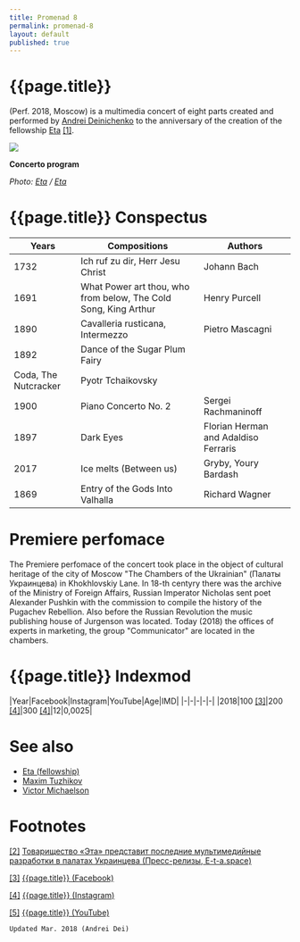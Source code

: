 ```yaml
---
title: Promenad 8
permalink: promenad-8
layout: default
published: true
---
```


# {{page.title}}

(Perf. 2018, Moscow) is a multimedia concert of eight parts created and performed by [Andrei Deinichenko](deinichenko-andrei) to the anniversary of the creation of the fellowship [Eta](eta-fellowship) <span id="a1">[\[1\]](#f1)</span>.


![](/encyclopedia/images/list.png)

**Concerto program**

*Photo: [Eta](eta) / [Eta](eta)*

# {{page.title}} Conspectus

|Years|Compositions|Authors|
|-|-|-|
|1732|Ich ruf zu dir, Herr Jesu Christ|Johann Bach|
|1691|What Power art thou, who from below, The Cold Song, King Arthur|Henry Purcell|
|1890|Cavalleria rusticana, Intermezzo|Pietro Mascagni|
|1892|Dance of the Sugar Plum Fairy
Coda, The Nutcracker| Pyotr Tchaikovsky|
|1900|Piano Concerto No. 2|Sergei Rachmaninoff|
|1897|Dark Eyes|Florian Herman and Adaldiso Ferraris|
|2017|Ice melts (Between us)|Gryby, Youry Bardash|
|1869|Entry of the Gods Into Valhalla|Richard Wagner|

# Premiere perfomace

The Premiere perfomace of the concert took place in the object of cultural heritage of the city of Moscow "The Chambers of the Ukrainian" (Палаты Украинцева) in Khokhlovskiy Lane. In 18-th centyry there was the archive of the Ministry of Foreign Affairs, Russian Imperator Nicholas sent poet Alexander Pushkin with the commission to compile the history of the Pugachev Rebellion. Also before the Russian Revolution the music publishing house of Jurgenson was located. Today (2018) the offices of experts in marketing, the group "Communicator" are located in the chambers.

# {{page.title}} Indexmod

|Year|Facebook|Instagram|YouTube|Age|IMD|
|-|-|-|-|-|
|2018|100 <span id="a3">[\[3\]](#f3)</span>|200 <span id="a4">[\[4\]](#f4)</span>|300 <span id="a4">[\[4\]](#f4)</span>|12|0,0025|

# See also

+ [Eta (fellowship)](eta-fellowship)
+ [Maxim Tuzhikov](tuzhikov-maxim)
+ [Victor Michaelson](michaelson-victor)

# Footnotes

[[2]](#a2) <span id="f2"></span> [Товарищество «Эта» представит последние мультимедийные разработки в палатах Украинцева (Пресс-релизы, E-t-a.space)](http://e-t-a.space//14-февраля-2018)

[[3]](#a3) <span id="f3"></span> [{{page.title}} (Facebook)](index)

[[4]](#a4) <span id="f4"></span> [{{page.title}} (Instagram)](index)

[[5]](#a5) <span id="f5"></span> [{{page.title}} (YouTube)](https://youtu.be/vTpl8tXP3Mw)

`Updated Mar. 2018 (Andrei Dei)`
